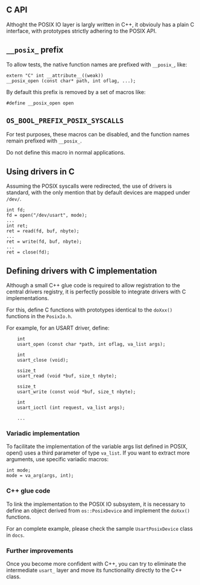 ## C API

Althoght the POSIX IO layer is largly written in C++, it obviouly 
has a plain C interface, with prototypes strictly adhering to the 
POSIX API.

## `__posix_` prefix

To allow tests, the native function names are prefixed with `__posix_`,
like:

```
extern "C" int __attribute__((weak))
__posix_open (const char* path, int oflag, ...);
```

By default this prefix is removed by a set of macros like:

```
#define __posix_open open
```

## `OS_BOOL_PREFIX_POSIX_SYSCALLS`

For test purposes, these macros can be disabled, and the function names remain prefixed with `__posix_`.

Do not define this macro in normal applications.

## Using drivers in C

Assuming the POSIX syscalls were redirected, the use of drivers is standard, with the only mention that by default devices are mapped under `/dev/`.

```
int fd;
fd = open("/dev/usart", mode);
...
int ret;
ret = read(fd, buf, nbyte);
...
ret = write(fd, buf, nbyte);
...
ret = close(fd);
```

## Defining drivers with C implementation

Although a small C++ glue code is required to allow registration to the central drivers registry, it is perfectly possible to integrate drivers with C implementations.

For this, define C functions with prototypes identical to the `doXxx()` functions in the `PosixIo.h`.

For example, for an USART driver, define:

```
	int
    usart_open (const char *path, int oflag, va_list args);

    int
    usart_close (void);

    ssize_t
    usart_read (void *buf, size_t nbyte);

    ssize_t
    usart_write (const void *buf, size_t nbyte);

    int
    usart_ioctl (int request, va_list args);
    
    ...

```

### Variadic implementation

To facilitate the implementation of the variable args list defined in POSIX, open() uses a third parameter of type `va_list`. If you want to extract more arguments, use specific variadic macros:

```
int mode;
mode = va_arg(args, int);
```

### C++ glue code

To link the implementation to the POSIX IO subsystem, it is necessary to define an object derived from `os::PosixDevice` and implement the `doXxx()` functions.

For an complete example, please check the sample `UsartPosixDevice` class in `docs`.

### Further improvements

Once you become more confident with C++, you can try to eliminate the intermediate `usart_` layer and move its functionality directly to the C++ class.

